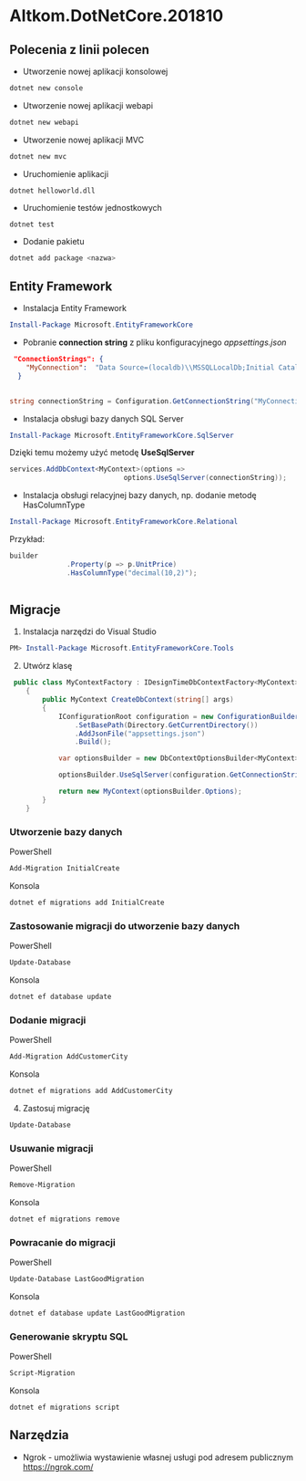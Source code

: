 # Altkom.DotNetCore.201810

## Polecenia z linii polecen

* Utworzenie nowej aplikacji konsolowej

~~~ bash
dotnet new console
~~~~

* Utworzenie nowej aplikacji webapi

~~~ bash
dotnet new webapi
~~~~

* Utworzenie nowej aplikacji MVC

~~~ bash
dotnet new mvc
~~~~



* Uruchomienie aplikacji

~~~
dotnet helloworld.dll
~~~


* Uruchomienie testów jednostkowych
~~~
dotnet test
~~~

* Dodanie pakietu 
~~~ bash
dotnet add package <nazwa>
~~~

## Entity Framework

* Instalacja Entity Framework


~~~ powershell
Install-Package Microsoft.EntityFrameworkCore
~~~



* Pobranie **connection string** z pliku konfiguracyjnego *appsettings.json*

~~~ json
 "ConnectionStrings": {
    "MyConnection":  "Data Source=(localdb)\\MSSQLLocalDb;Initial Catalog=MyDb;Integrated Security=true"
  }
  
  ~~~~
  
 ~~~ csharp
 string connectionString = Configuration.GetConnectionString("MyConnection");
 ~~~

* Instalacja obsługi bazy danych SQL Server
~~~ powershell
Install-Package Microsoft.EntityFrameworkCore.SqlServer
~~~

Dzięki temu możemy użyć metodę **UseSqlServer**
~~~ csharp
services.AddDbContext<MyContext>(options =>
                            options.UseSqlServer(connectionString));
~~~

* Instalacja obsługi relacyjnej bazy danych, np. dodanie metodę HasColumnType
~~~ powershell
Install-Package Microsoft.EntityFrameworkCore.Relational
~~~

Przykład:
~~~ csharp
builder
              .Property(p => p.UnitPrice)
              .HasColumnType("decimal(10,2)");
			  
~~~

## Migracje

1. Instalacja narzędzi do Visual Studio 
~~~ Powershell
PM> Install-Package Microsoft.EntityFrameworkCore.Tools
~~~

2. Utwórz klasę

~~~ csharp
 public class MyContextFactory : IDesignTimeDbContextFactory<MyContext>
    {
        public MyContext CreateDbContext(string[] args)
        {
            IConfigurationRoot configuration = new ConfigurationBuilder()
                .SetBasePath(Directory.GetCurrentDirectory())
                .AddJsonFile("appsettings.json")
                .Build();

            var optionsBuilder = new DbContextOptionsBuilder<MyContext>();

            optionsBuilder.UseSqlServer(configuration.GetConnectionString("MyConnection"));

            return new MyContext(optionsBuilder.Options);
        }
    }
~~~

### Utworzenie bazy danych

PowerShell
~~~ Powershell
Add-Migration InitialCreate
~~~

Konsola
~~~ bash
dotnet ef migrations add InitialCreate
~~~

### Zastosowanie migracji do utworzenie bazy danych

PowerShell
~~~ Powershell
Update-Database
~~~

Konsola
~~~ bash
dotnet ef database update
~~~



### Dodanie migracji

PowerShell
~~~ Powershell
Add-Migration AddCustomerCity
~~~

Konsola
~~~ bash
dotnet ef migrations add AddCustomerCity
~~~


4. Zastosuj migrację
~~~ Powershell
Update-Database
~~~

### Usuwanie migracji

PowerShell
~~~ Powershell
Remove-Migration
~~~

Konsola
~~~ bash
dotnet ef migrations remove
~~~


### Powracanie do migracji

PowerShell
~~~ Powershell
Update-Database LastGoodMigration
~~~

Konsola
~~~ bash
dotnet ef database update LastGoodMigration
~~~



### Generowanie skryptu SQL
PowerShell
~~~ Powershell
Script-Migration
~~~

Konsola
~~~ basg
dotnet ef migrations script
~~~


## Narzędzia

* Ngrok - umożliwia wystawienie własnej usługi pod adresem publicznym
https://ngrok.com/
